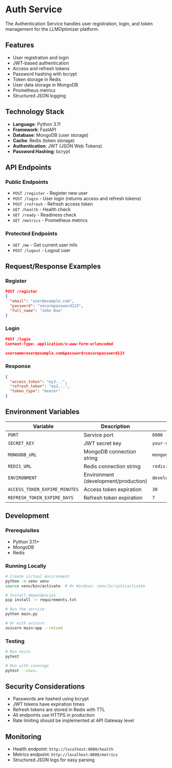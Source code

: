 # Auth Service

The Authentication Service handles user registration, login, and token management for the LLMOptimizer platform.

## Features

- User registration and login
- JWT-based authentication
- Access and refresh tokens
- Password hashing with bcrypt
- Token storage in Redis
- User data storage in MongoDB
- Prometheus metrics
- Structured JSON logging

## Technology Stack

- **Language**: Python 3.11
- **Framework**: FastAPI
- **Database**: MongoDB (user storage)
- **Cache**: Redis (token storage)
- **Authentication**: JWT (JSON Web Tokens)
- **Password Hashing**: bcrypt

## API Endpoints

### Public Endpoints
- `POST /register` - Register new user
- `POST /login` - User login (returns access and refresh tokens)
- `POST /refresh` - Refresh access token
- `GET /health` - Health check
- `GET /ready` - Readiness check
- `GET /metrics` - Prometheus metrics

### Protected Endpoints
- `GET /me` - Get current user info
- `POST /logout` - Logout user

## Request/Response Examples

### Register
```json
POST /register
{
  "email": "user@example.com",
  "password": "securepassword123",
  "full_name": "John Doe"
}
```

### Login
```json
POST /login
Content-Type: application/x-www-form-urlencoded

username=user@example.com&password=securepassword123
```

### Response
```json
{
  "access_token": "eyJ...",
  "refresh_token": "eyJ...",
  "token_type": "bearer"
}
```

## Environment Variables

| Variable | Description | Default |
|----------|-------------|---------|
| `PORT` | Service port | `8000` |
| `SECRET_KEY` | JWT secret key | `your-secret-key-here` |
| `MONGODB_URL` | MongoDB connection string | `mongodb://mongodb:27017` |
| `REDIS_URL` | Redis connection string | `redis://redis:6379` |
| `ENVIRONMENT` | Environment (development/production) | `development` |
| `ACCESS_TOKEN_EXPIRE_MINUTES` | Access token expiration | `30` |
| `REFRESH_TOKEN_EXPIRE_DAYS` | Refresh token expiration | `7` |

## Development

### Prerequisites
- Python 3.11+
- MongoDB
- Redis

### Running Locally

```bash
# Create virtual environment
python -m venv venv
source venv/bin/activate  # On Windows: venv\Scripts\activate

# Install dependencies
pip install -r requirements.txt

# Run the service
python main.py

# Or with uvicorn
uvicorn main:app --reload
```

### Testing

```bash
# Run tests
pytest

# Run with coverage
pytest --cov=.
```

## Security Considerations

- Passwords are hashed using bcrypt
- JWT tokens have expiration times
- Refresh tokens are stored in Redis with TTL
- All endpoints use HTTPS in production
- Rate limiting should be implemented at API Gateway level

## Monitoring

- Health endpoint: `http://localhost:8000/health`
- Metrics endpoint: `http://localhost:8000/metrics`
- Structured JSON logs for easy parsing